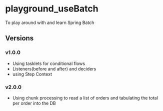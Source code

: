 # playground_useBatch
To play around with and learn Spring Batch

## Versions 
### v1.0.0
- Using tasklets for conditional flows
- Listeners(before and after) and deciders
- using Step Context
### v2.0.0
- Using chunk processing to read a list of orders and tabulating the total per order into the DB